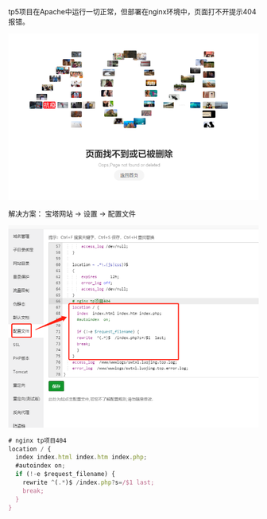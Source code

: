 tp5项目在Apache中运行一切正常，但部署在nginx环境中，页面打不开提示404报错。

![](assets/【tp5】TP5项目部署Nginx发生404/1.png)

解决方案：
宝塔网站 -> 设置 -> 配置文件

![](assets/【tp5】TP5项目部署Nginx发生404/2.png)

```javascript
# nginx tp项目404
location / {
  index index.html index.htm index.php;
  #autoindex on;
  if (!-e $request_filename) {
    rewrite ^(.*)$ /index.php?s=/$1 last;
    break;
  }
}
```
